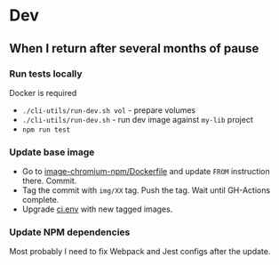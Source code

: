 # Dev

## When I return after several months of pause

### Run tests locally

Docker is required

* `./cli-utils/run-dev.sh vol` - prepare volumes
* `./cli-utils/run-dev.sh` - run dev image against `my-lib` project
* `npm run test`


### Update base image

* Go to [image-chromium-npm/Dockerfile](../docker/image-chromium-npm/Dockerfile)
and update `FROM` instruction there. Commit.
* Tag the commit with `img/XX` tag. Push the tag. Wait until GH-Actions complete.
* Upgrade [ci.env](../docker/ci.env) with new tagged images.

### Update NPM dependencies

Most probably I need to fix Webpack and Jest configs after the update.
